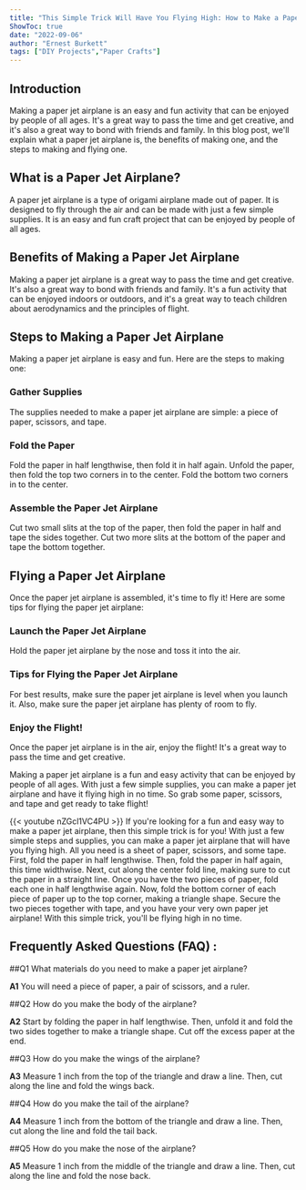 ```yaml
---
title: "This Simple Trick Will Have You Flying High: How to Make a Paper Jet Airplane!"
ShowToc: true 
date: "2022-09-06"
author: "Ernest Burkett" 
tags: ["DIY Projects","Paper Crafts"]
---
```

## Introduction 

Making a paper jet airplane is an easy and fun activity that can be enjoyed by people of all ages. It's a great way to pass the time and get creative, and it's also a great way to bond with friends and family. In this blog post, we'll explain what a paper jet airplane is, the benefits of making one, and the steps to making and flying one. 

## What is a Paper Jet Airplane?

A paper jet airplane is a type of origami airplane made out of paper. It is designed to fly through the air and can be made with just a few simple supplies. It is an easy and fun craft project that can be enjoyed by people of all ages.

## Benefits of Making a Paper Jet Airplane

Making a paper jet airplane is a great way to pass the time and get creative. It's also a great way to bond with friends and family. It's a fun activity that can be enjoyed indoors or outdoors, and it's a great way to teach children about aerodynamics and the principles of flight.

## Steps to Making a Paper Jet Airplane

Making a paper jet airplane is easy and fun. Here are the steps to making one:

### Gather Supplies

The supplies needed to make a paper jet airplane are simple: a piece of paper, scissors, and tape.

### Fold the Paper

Fold the paper in half lengthwise, then fold it in half again. Unfold the paper, then fold the top two corners in to the center. Fold the bottom two corners in to the center.

### Assemble the Paper Jet Airplane

Cut two small slits at the top of the paper, then fold the paper in half and tape the sides together. Cut two more slits at the bottom of the paper and tape the bottom together.

## Flying a Paper Jet Airplane

Once the paper jet airplane is assembled, it's time to fly it! Here are some tips for flying the paper jet airplane:

### Launch the Paper Jet Airplane

Hold the paper jet airplane by the nose and toss it into the air.

### Tips for Flying the Paper Jet Airplane

For best results, make sure the paper jet airplane is level when you launch it. Also, make sure the paper jet airplane has plenty of room to fly.

### Enjoy the Flight!

Once the paper jet airplane is in the air, enjoy the flight! It's a great way to pass the time and get creative.

Making a paper jet airplane is a fun and easy activity that can be enjoyed by people of all ages. With just a few simple supplies, you can make a paper jet airplane and have it flying high in no time. So grab some paper, scissors, and tape and get ready to take flight!

{{< youtube nZGcl1VC4PU >}} 
If you're looking for a fun and easy way to make a paper jet airplane, then this simple trick is for you! With just a few simple steps and supplies, you can make a paper jet airplane that will have you flying high. All you need is a sheet of paper, scissors, and some tape. First, fold the paper in half lengthwise. Then, fold the paper in half again, this time widthwise. Next, cut along the center fold line, making sure to cut the paper in a straight line. Once you have the two pieces of paper, fold each one in half lengthwise again. Now, fold the bottom corner of each piece of paper up to the top corner, making a triangle shape. Secure the two pieces together with tape, and you have your very own paper jet airplane! With this simple trick, you'll be flying high in no time.

## Frequently Asked Questions (FAQ) :
##Q1 What materials do you need to make a paper jet airplane?

**A1** You will need a piece of paper, a pair of scissors, and a ruler. 

##Q2 How do you make the body of the airplane?

**A2** Start by folding the paper in half lengthwise. Then, unfold it and fold the two sides together to make a triangle shape. Cut off the excess paper at the end. 

##Q3 How do you make the wings of the airplane?

**A3** Measure 1 inch from the top of the triangle and draw a line. Then, cut along the line and fold the wings back. 

##Q4 How do you make the tail of the airplane?

**A4** Measure 1 inch from the bottom of the triangle and draw a line. Then, cut along the line and fold the tail back. 

##Q5 How do you make the nose of the airplane?

**A5** Measure 1 inch from the middle of the triangle and draw a line. Then, cut along the line and fold the nose back.





